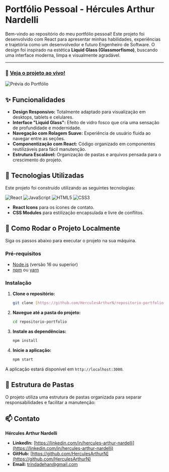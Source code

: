 # Portfólio Pessoal - Hércules Arthur Nardelli

Bem-vindo ao repositório do meu portfólio pessoal! Este projeto foi desenvolvido com React para apresentar minhas habilidades, experiências e trajetória como um desenvolvedor e futuro Engenheiro de Software. O design foi inspirado na estética **Liquid Glass (Glassmorfismo)**, buscando uma interface moderna, limpa e visualmente agradável.

---

### 🔗 **[Veja o projeto ao vivo!](https://SEU_LINK_AQUI.com)**

![Prévia do Portfólio](https://caminho/para/sua/imagem.png)

## ✨ Funcionalidades

- **Design Responsivo:** Totalmente adaptado para visualização em desktops, tablets e celulares.
- **Interface "Liquid Glass":** Efeito de vidro fosco que cria uma sensação de profundidade e modernidade.
- **Navegação com Rolagem Suave:** Experiência de usuário fluida ao navegar entre as seções.
- **Componentização com React:** Código organizado em componentes reutilizáveis para fácil manutenção.
- **Estrutura Escalável:** Organização de pastas e arquivos pensada para o crescimento do projeto.

## 🚀 Tecnologias Utilizadas

Este projeto foi construído utilizando as seguintes tecnologias:

![React](https://img.shields.io/badge/React-20232A?style=for-the-badge&logo=react&logoColor=61DAFB)
![JavaScript](https://img.shields.io/badge/JavaScript-F7DF1E?style=for-the-badge&logo=javascript&logoColor=black)
![HTML5](https://img.shields.io/badge/HTML5-E34F26?style=for-the-badge&logo=html5&logoColor=white)
![CSS3](https://img.shields.io/badge/CSS3-1572B6?style=for-the-badge&logo=css3&logoColor=white)

- **React Icons** para os ícones de contato.
- **CSS Modules** para estilização encapsulada e livre de conflitos.

## 🏁 Como Rodar o Projeto Localmente

Siga os passos abaixo para executar o projeto na sua máquina.

### Pré-requisitos

- [Node.js](https://nodejs.org/en/) (versão 16 ou superior)
- [npm](https://www.npmjs.com/) ou [yarn](https://yarnpkg.com/)

### Instalação

1.  **Clone o repositório:**
    ```bash
    git clone [https://github.com/HerculesArthurN/repositorio-portfolio.git](https://github.com/seu-usuario/seu-repositorio.git)
    ```

2.  **Navegue até a pasta do projeto:**
    ```bash
    cd repositorio-portfolio
    ```

3.  **Instale as dependências:**
    ```bash
    npm install
    ```

4.  **Inicie a aplicação:**
    ```bash
    npm start
    ```

A aplicação estará disponível em `http://localhost:3000`.

## 📂 Estrutura de Pastas

O projeto utiliza uma estrutura de pastas organizada para separar responsabilidades e facilitar a manutenção:

## 📫 Contato

**Hércules Arthur Nardelli**

- **LinkedIn:** [https://linkedin.com/in/hercules-arthur-nardelli](https://linkedin.com/in/hercules-arthur-nardelli)
- **GitHub:** [https://github.com/HerculesArthurN](https://github.com/HerculesArthurN)
- **Email:** trindadehan@gmail.com